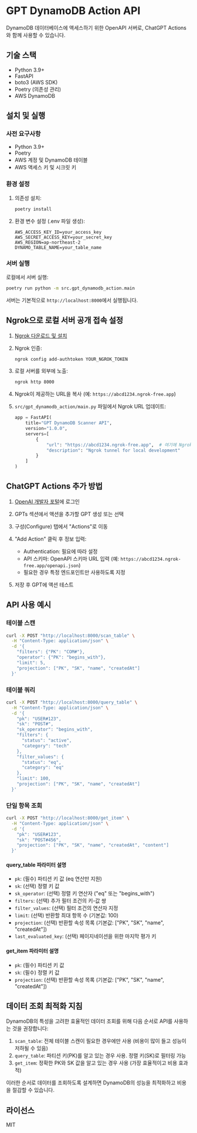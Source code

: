 # GPT DynamoDB Action API

DynamoDB 데이터베이스에 액세스하기 위한 OpenAPI 서버로, ChatGPT Actions와 함께 사용할 수 있습니다.

## 기술 스택

- Python 3.9+
- FastAPI
- boto3 (AWS SDK)
- Poetry (의존성 관리)
- AWS DynamoDB

## 설치 및 실행

### 사전 요구사항

- Python 3.9+
- Poetry
- AWS 계정 및 DynamoDB 테이블
- AWS 액세스 키 및 시크릿 키

### 환경 설정

1. 의존성 설치:

   ```bash
   poetry install
   ```

2. 환경 변수 설정 (.env 파일 생성):
   ```
   AWS_ACCESS_KEY_ID=your_access_key
   AWS_SECRET_ACCESS_KEY=your_secret_key
   AWS_REGION=ap-northeast-2
   DYNAMO_TABLE_NAME=your_table_name
   ```

### 서버 실행

로컬에서 서버 실행:

```bash
poetry run python -m src.gpt_dynamodb_action.main
```

서버는 기본적으로 `http://localhost:8000`에서 실행됩니다.

## Ngrok으로 로컬 서버 공개 접속 설정

1. [Ngrok 다운로드 및 설치](https://ngrok.com/download)

2. Ngrok 인증:

   ```bash
   ngrok config add-authtoken YOUR_NGROK_TOKEN
   ```

3. 로컬 서버를 외부에 노출:

   ```bash
   ngrok http 8000
   ```

4. Ngrok이 제공하는 URL을 복사 (예: `https://abcd1234.ngrok-free.app`)

5. `src/gpt_dynamodb_action/main.py` 파일에서 Ngrok URL 업데이트:
   ```python
   app = FastAPI(
       title="GPT DynamoDB Scanner API",
       version="1.0.0",
       servers=[
           {
               "url": "https://abcd1234.ngrok-free.app",  # 여기에 Ngrok URL 넣기
               "description": "Ngrok tunnel for local development"
           }
       ]
   )
   ```

## ChatGPT Actions 추가 방법

1. [OpenAI 개발자 포털](https://platform.openai.com/apps)에 로그인

2. GPTs 섹션에서 액션을 추가할 GPT 생성 또는 선택

3. 구성(Configure) 탭에서 "Actions"로 이동

4. "Add Action" 클릭 후 정보 입력:

   - Authentication: 필요에 따라 설정
   - API 스키마: OpenAPI 스키마 URL 입력 (예: `https://abcd1234.ngrok-free.app/openapi.json`)
   - 필요한 경우 특정 엔드포인트만 사용하도록 지정

5. 저장 후 GPT에 액션 테스트

## API 사용 예시

### 테이블 스캔

```bash
curl -X POST "http://localhost:8000/scan_table" \
  -H "Content-Type: application/json" \
  -d '{
    "filters": {"PK": "COM#"},
    "operator": {"PK": "begins_with"},
    "limit": 5,
    "projection": ["PK", "SK", "name", "createdAt"]
  }'
```

### 테이블 쿼리

```bash
curl -X POST "http://localhost:8000/query_table" \
  -H "Content-Type: application/json" \
  -d '{
    "pk": "USER#123",
    "sk": "POST#",
    "sk_operator": "begins_with",
    "filters": {
      "status": "active",
      "category": "tech"
    },
    "filter_values": {
      "status": "eq",
      "category": "eq"
    },
    "limit": 100,
    "projection": ["PK", "SK", "name", "createdAt"]
  }'
```

### 단일 항목 조회

```bash
curl -X POST "http://localhost:8000/get_item" \
  -H "Content-Type: application/json" \
  -d '{
    "pk": "USER#123",
    "sk": "POST#456",
    "projection": ["PK", "SK", "name", "createdAt", "content"]
  }'
```

#### query_table 파라미터 설명

- `pk`: (필수) 파티션 키 값 (eq 연산만 지원)
- `sk`: (선택) 정렬 키 값
- `sk_operator`: (선택) 정렬 키 연산자 ("eq" 또는 "begins_with")
- `filters`: (선택) 추가 필터 조건의 키-값 쌍
- `filter_values`: (선택) 필터 조건의 연산자 지정
- `limit`: (선택) 반환할 최대 항목 수 (기본값: 100)
- `projection`: (선택) 반환할 속성 목록 (기본값: ["PK", "SK", "name", "createdAt"])
- `last_evaluated_key`: (선택) 페이지네이션을 위한 마지막 평가 키

#### get_item 파라미터 설명

- `pk`: (필수) 파티션 키 값
- `sk`: (필수) 정렬 키 값
- `projection`: (선택) 반환할 속성 목록 (기본값: ["PK", "SK", "name", "createdAt"])

## 데이터 조회 최적화 지침

DynamoDB의 특성을 고려한 효율적인 데이터 조회를 위해 다음 순서로 API를 사용하는 것을 권장합니다:

1. `scan_table`: 전체 테이블 스캔이 필요한 경우에만 사용 (비용이 많이 들고 성능이 저하될 수 있음)
2. `query_table`: 파티션 키(PK)를 알고 있는 경우 사용. 정렬 키(SK)로 필터링 가능
3. `get_item`: 정확한 PK와 SK 값을 알고 있는 경우 사용 (가장 효율적이고 비용 효과적)

이러한 순서로 데이터를 조회하도록 설계하면 DynamoDB의 성능을 최적화하고 비용을 절감할 수 있습니다.

## 라이선스

MIT
